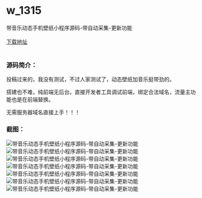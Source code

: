 # w_1315
带音乐动态手机壁纸小程序源码-带自动采集-更新功能
<br/></br>
[下载地址](https://www.uuid2.com/1315.html "下载地址")
<br/></br>
<h3>源码简介：</h3>
<p>投稿过来的，我没有测试，不过人家测试了，动态壁纸加音乐挺带劲的。<p>
<p>搭建也不难，纯前端无后台。直接开发者工具调试前端，绑定合法域名，流量主功能也是在前端替换。<p>
<p>无需服务器域名直接上手！！！<p>
<h3>截图：</h3>
<img src="https://www.uuid2.com/wp-content/uploads/img/202108/de878f4490.png" alt="带音乐动态手机壁纸小程序源码-带自动采集-更新功能"><img src="https://www.uuid2.com/wp-content/uploads/img/202108/00c3187563.png" alt="带音乐动态手机壁纸小程序源码-带自动采集-更新功能"><img src="https://www.uuid2.com/wp-content/uploads/img/202108/c685808890.png" alt="带音乐动态手机壁纸小程序源码-带自动采集-更新功能"><img src="https://www.uuid2.com/wp-content/uploads/img/202108/e6126df367.png" alt="带音乐动态手机壁纸小程序源码-带自动采集-更新功能"><img src="https://www.uuid2.com/wp-content/uploads/img/202108/808b996115.png" alt="带音乐动态手机壁纸小程序源码-带自动采集-更新功能"><img src="https://www.uuid2.com/wp-content/uploads/img/202108/38b617e822.png" alt="带音乐动态手机壁纸小程序源码-带自动采集-更新功能"><img src="https://www.uuid2.com/wp-content/uploads/img/202108/c74b31e150.png" alt="带音乐动态手机壁纸小程序源码-带自动采集-更新功能">
